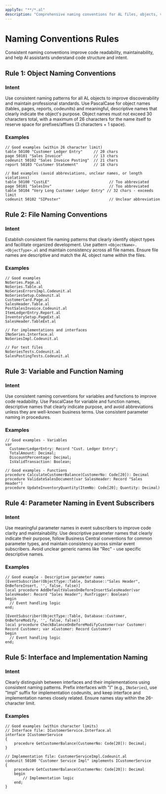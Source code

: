 ```yaml
---
applyTo: "**/*.al"
description: "Comprehensive naming conventions for AL files, objects, variables, and functions"
---
```


# Naming Conventions Rules

Consistent naming conventions improve code readability, maintainability, and help AI assistants understand code structure and intent.

## Rule 1: Object Naming Conventions

### Intent
Use consistent naming patterns for all AL objects to improve discoverability and maintain professional standards. Use PascalCase for object names (tables, pages, reports, codeunits) and meaningful, descriptive names that clearly indicate the object's purpose. Object names must not exceed 30 characters total, with a maximum of 26 characters for the name itself to reserve space for prefixes/affixes (3 characters + 1 space).

### Examples

```al
// Good examples (within 26 character limit)
table 50100 "Customer Ledger Entry"     // 20 chars
page 50101 "Sales Invoice"              // 13 chars  
codeunit 50102 "Sales Invoice Posting"  // 21 chars
report 50103 "Customer Statement"       // 18 chars
```

```al
// Bad examples (avoid abbreviations, unclear names, or length violations)
table 50100 "CustLE"                           // Too abbreviated
page 50101 "SalesInv"                          // Too abbreviated
table 50104 "Very Long Customer Ledger Entry" // 32 chars - exceeds limit
codeunit 50102 "SIPoster"                      // Unclear abbreviation
```

## Rule 2: File Naming Conventions

### Intent
Establish consistent file naming patterns that clearly identify object types and facilitate organized development. Use pattern `<ObjectName>.<ObjectType>.al` and maintain consistency across all file names. Ensure file names are descriptive and match the AL object name within the files.

### Examples

```al
// Good examples
NoSeries.Page.al
NoSeries.Table.al
NoSeriesErrorsImpl.Codeunit.al
NoSeriesSetup.Codeunit.al
CustomerCard.Page.al
SalesHeader.Table.al
PostSalesInvoice.Codeunit.al
ItemLedgerEntry.Report.al
InventorySetup.PageExt.al
SalesHeader.TableExt.al

// For implementations and interfaces
INoSeries.Interface.al
NoSeriesImpl.Codeunit.al

// For test files
NoSeriesTests.Codeunit.al
SalesPostingTests.Codeunit.al
```

## Rule 3: Variable and Function Naming

### Intent
Use consistent naming conventions for variables and functions to improve code readability. Use PascalCase for variable and function names, descriptive names that clearly indicate purpose, and avoid abbreviations unless they are well-known business terms. Use consistent parameter naming in procedures.

### Examples

```al
// Good examples - Variables
var
  CustomerLedgerEntry: Record "Cust. Ledger Entry";
  TotalAmount: Decimal;
  DiscountPercentage: Decimal;
  IsValidTransaction: Boolean;
```

```al
// Good examples - Functions
procedure CalculateCustomerBalance(CustomerNo: Code[20]): Decimal
procedure ValidateSalesDocument(var SalesHeader: Record "Sales Header")
procedure UpdateInventoryQuantity(ItemNo: Code[20]; Quantity: Decimal)
```

## Rule 4: Parameter Naming in Event Subscribers

### Intent
Use meaningful parameter names in event subscribers to improve code clarity and maintainability. Use descriptive parameter names that clearly indicate their purpose, follow Business Central conventions for common parameter types, and maintain consistency across similar event subscribers. Avoid unclear generic names like "Rec" - use specific descriptive names.

### Examples

```al
// Good example - Descriptive parameter names
[EventSubscriber(ObjectType::Table, Database::"Sales Header", OnBeforeInsert, '', false, false)]
local procedure AddDefaultValuesOnBeforeInsertSalesHeader(var SalesHeader: Record "Sales Header"; RunTrigger: Boolean)
begin
  // Event handling logic
end;

[EventSubscriber(ObjectType::Table, Database::Customer, OnBeforeModify, '', false, false)]
local procedure CheckBalanceOnBeforeModifyCustomer(var Customer: Record Customer; var xCustomer: Record Customer)
begin
  // Event handling logic
end;
```

## Rule 5: Interface and Implementation Naming

### Intent
Clearly distinguish between interfaces and their implementations using consistent naming patterns. Prefix interfaces with "I" (e.g., `INoSeries`), use "Impl" suffix for implementation codeunits, and keep interface and implementation names closely related. Ensure names stay within the 26-character limit.

### Examples

```al
// Good examples (within character limits)
// Interface file: ICustomerService.Interface.al
interface ICustomerService
{
    procedure GetCustomerBalance(CustomerNo: Code[20]): Decimal;
}

// Implementation file: CustomerServiceImpl.Codeunit.al
codeunit 50100 "Customer Service Impl" implements ICustomerService
{
    procedure GetCustomerBalance(CustomerNo: Code[20]): Decimal
    begin
        // Implementation logic
    end;
}
```
